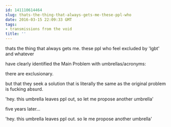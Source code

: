 ```yaml
---
id: 141110614464
slug: thats-the-thing-that-always-gets-me-these-ppl-who
date: 2016-03-15 22:09:33 GMT
tags:
- transmissions from the void
title: ''
---
```


thats the thing that always gets me. these ppl who feel excluded by 'lgbt' and whatever

have clearly identified the Main Problem with umbrellas/acronyms:

there are exclusionary.

but that they seek a solution that is literally the same as the original problem is fucking absurd.

'hey. this umbrella leaves ppl out, so let me propose another umbrella'

five years later...

'hey. this umbrella leaves ppl out. so le me propose another umbrella'